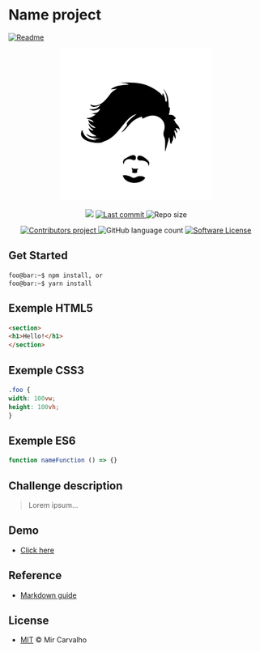 # Name project
<a href="./README_pt-br.md">
  <img alt="Readme" src="https://img.shields.io/badge/Translate-pt--br-blue.svg">
</a>

<p align="center">
  <a href="" target="_blank" >
    <img alt="" src="./.github/assets/brand.jpg" width="300" />
  </a>
</p>

<p align="center">
  <a href="https://www.codacy.com/manual/deppbrazil/repository-patterns?utm_source=github.com&amp;utm_medium=referral&amp;utm_content=deppbrazil/repository-patterns&amp;utm_campaign=Badge_Grade"><img src="https://api.codacy.com/project/badge/Grade/61cb2455f6ab4d809986f7d995623c3d"/></a>
  </a>
  <a href="https://github.com/deppbrazil/repository-patterns/commits/master">
    <img alt="Last commit" src="https://img.shields.io/github/last-commit/deppbrazil/repository-patterns.svg">
  </a>
  <img alt="Repo size" src="https://img.shields.io/github/repo-size/deppbrazil/repository-patterns.svg?color=red" />
  <a href="https://github.com/deppbrazil/repository-patterns/graphs/contributors">
</p>

<p align="center">
    <img alt="Contributors project" src="https://img.shields.io/github/contributors/deppbrazil/repository-patterns.svg">
  </a>
  <img alt="GitHub language count" src="https://img.shields.io/github/languages/count/deppbrazil/repository-patterns.svg" />
  <a href="./LICENSE">
    <img alt="Software License" src="https://img.shields.io/badge/license-MIT-brightgreen.svg">
  </a>
</p>

## Get Started
```console
foo@bar:~$ npm install, or
foo@bar:~$ yarn install
```

## Exemple HTML5
```html
<section>
<h1>Hello!</h1>
</section>
```

## Exemple CSS3
```css
.foo {
width: 100vw;
height: 100vh;
}
```

## Exemple ES6
```js
function nameFunction () => {}
```

## Challenge description
>Lorem ipsum...

## Demo
*   [Click here](https://www.deppbrazil.com)

## Reference 
*   [Markdown guide](https://guides.github.com/features/mastering-markdown/)

## License
*   [MIT](./LICENSE) &copy; Mir Carvalho